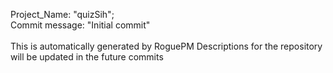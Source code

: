 Project_Name:  "quizSih";<br> 
Commit message: "Initial commit"
<br>
<br>
This is automatically generated by RoguePM
Descriptions for the repository will be updated in the future commits

